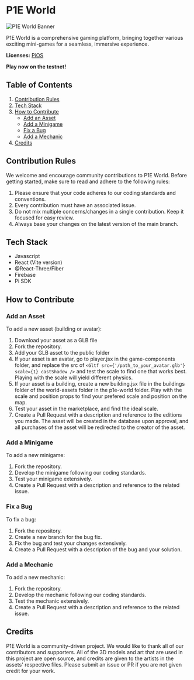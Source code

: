 # P1E World

![P1E World Banner](https://p1e-wrld.vercel.app/conceptBanner.png)

P1E World is a comprehensive gaming platform, bringing together various exciting mini-games for a seamless, immersive experience.

**Licenses:** [PiOS](https://github.com/pi-apps/PiOS/blob/main/LICENSE)


**Play now on the testnet!**

## Table of Contents
1. [Contribution Rules](#contribution-rules)
2. [Tech Stack](#tech-stack)
2. [How to Contribute](#how-to-contribute)
    - [Add an Asset](#add-an-asset)
    - [Add a Minigame](#add-a-minigame)
    - [Fix a Bug](#fix-a-bug)
    - [Add a Mechanic](#add-a-mechanic)
3. [Credits](#credits)

## Contribution Rules
We welcome and encourage community contributions to P1E World. Before getting started, make sure to read and adhere to the following rules:

1. Please ensure that your code adheres to our coding standards and conventions.
2. Every contribution must have an associated issue.
3. Do not mix multiple concerns/changes in a single contribution. Keep it focused for easy review.
4. Always base your changes on the latest version of the main branch.

## Tech Stack
- Javascript
- React (Vite version)
- @React-Three/Fiber
- Firebase
- Pi SDK

## How to Contribute

### Add an Asset
To add a new asset (building or avatar):

1. Download your asset as a GLB file
2. Fork the repository.
3. Add your GLB asset to the public folder
4. If your asset is an avatar, go to player.jsx in the game-components folder, and replace the src of ```<Gltf src={'/path_to_your_avatar.glb'} scale={1} castShadow />``` and test the scale to find one that works best. Playing with the scale will yield different physics.
5. If your asset is a building, create a new building.jsx file in the buildings folder of the world-assets folder in the p1e-world folder. Play with the scale and position props to find your prefered scale and position on the map.
6. Test your asset in the marketplace, and find the ideal scale. 
7. Create a Pull Request with a description and reference to the editions you made. The asset will be created in the database upon approval, and all purchases of the asset will be redirected to the creator of the asset.

### Add a Minigame
To add a new minigame:

1. Fork the repository.
2. Develop the minigame following our coding standards.
3. Test your minigame extensively.
4. Create a Pull Request with a description and reference to the related issue.

### Fix a Bug
To fix a bug:

1. Fork the repository.
2. Create a new branch for the bug fix.
3. Fix the bug and test your changes extensively.
4. Create a Pull Request with a description of the bug and your solution.

### Add a Mechanic
To add a new mechanic:

1. Fork the repository.
2. Develop the mechanic following our coding standards.
3. Test the mechanic extensively.
4. Create a Pull Request with a description and reference to the related issue.

## Credits
P1E World is a community-driven project. We would like to thank all of our contributors and supporters. All of the 3D models and art that are used in this project are open source, and credits are given to the artists in the assets' respective files. Please submit an issue or PR if you are not given credit for your work.

